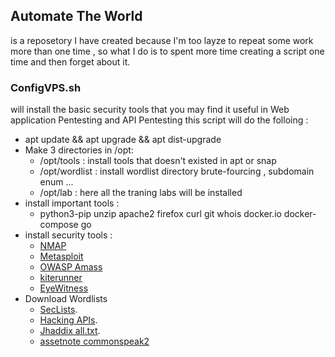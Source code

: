 ## Automate The World 
is a reposetory I have created because I'm too layze to repeat some work more than one time , so what I do is to spent more time creating a script one time and then forget about it. 

### ConfigVPS.sh 
will install the basic security tools that you may find it useful in Web application Pentesting and API Pentesting 
  this script will  do the folloing : 
  - apt update && apt upgrade && apt dist-upgrade 
  - Make 3 directories in /opt: 
    - /opt/tools :    install tools that doesn't existed in apt or snap 
    - /opt/wordlist : install wordlist directory brute-fourcing , subdomain enum ... 
    - /opt/lab :      here all the traning labs will be installed    
  - install important tools : 
    - python3-pip unzip  apache2 firefox curl git whois  docker.io docker-compose go
  - install security tools : 
    - [NMAP](https://github.com/nmap/nmap) 
    - [Metasploit](https://www.metasploit.com/)
    - [OWASP Amass](https://github.com/OWASP/Amass)
    - [kiterunner](https://github.com/assetnote/kiterunner)
    - [EyeWitness](https://github.com/FortyNorthSecurity/EyeWitness)
  - Download Wordlists 
    - [SecLists](https://github.com/danielmiessler/SecLists).
    - [Hacking APIs](https://github.com/hAPI-hacker/Hacking-APIs).
    - [Jhaddix all.txt](https://gist.github.com/jhaddix/86a06c5dc309d08580a018c66354a056).
    - [assetnote commonspeak2](https://github.com/assetnote/wordlists)
  


